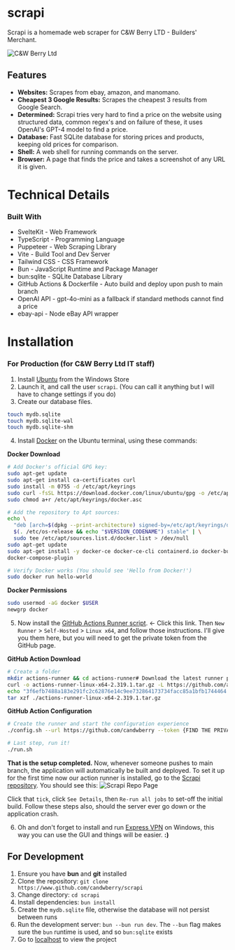# scrapi
Scrapi is a homemade web scraper for C&W Berry LTD - Builders' Merchant.

![C&W Berry Ltd](https://github.com/user-attachments/assets/f377e89c-ecf2-4e59-a4df-bcbf3e20ef3c)

## Features
- **Websites:** Scrapes from ebay, amazon, and manomano.
- **Cheapest 3 Google Results:** Scrapes the cheapest 3 results from Google Search.
- **Determined:** Scrapi tries very hard to find a price on the website using structured data, common regex's and on failure of these, it uses OpenAI's GPT-4 model to find a price.
- **Database:** Fast SQLite database for storing prices and products, keeping old prices for comparison.
- **Shell:** A web shell for running commands on the server.
- **Browser:** A page that finds the price and takes a screenshot of any URL it is given. 


# Technical Details
### Built With
- SvelteKit - Web Framework
- TypeScript - Programming Language
- Puppeteer - Web Scraping Library
- Vite - Build Tool and Dev Server
- Tailwind CSS - CSS Framework
- Bun - JavaScript Runtime and Package Manager
- bun:sqlite - SQLite Database Library
- GitHub Actions & Dockerfile - Auto build and deploy upon push to main branch
- OpenAI API - gpt-4o-mini as a fallback if standard methods cannot find a price
- ebay-api - Node eBay API wrapper

# Installation
### For Production (for C&W Berry Ltd IT staff)
1. Install [Ubuntu](https://www.microsoft.com/store/productId/9PDXGNCFSCZV?ocid=pdpshare) from the Windows Store
2. Launch it, and call the user `scrapi`. (You can call it anything but I will have to change settings if you do)
3. Create our database files.
```bash 
touch mydb.sqlite
touch mydb.sqlite-wal
touch mydb.sqlite-shm
```
4. Install [Docker](https://docs.docker.com/engine/install/ubuntu/) on the Ubuntu terminal, using these commands:

**Docker Download**
```bash
# Add Docker's official GPG key:
sudo apt-get update
sudo apt-get install ca-certificates curl
sudo install -m 0755 -d /etc/apt/keyrings
sudo curl -fsSL https://download.docker.com/linux/ubuntu/gpg -o /etc/apt/keyrings/docker.asc
sudo chmod a+r /etc/apt/keyrings/docker.asc

# Add the repository to Apt sources:
echo \
  "deb [arch=$(dpkg --print-architecture) signed-by=/etc/apt/keyrings/docker.asc] https://download.docker.com/linux/ubuntu \
  $(. /etc/os-release && echo "$VERSION_CODENAME") stable" | \
  sudo tee /etc/apt/sources.list.d/docker.list > /dev/null
sudo apt-get update
sudo apt-get install -y docker-ce docker-ce-cli containerd.io docker-buildx-plugin 
docker-compose-plugin

# Verify Docker works (You should see 'Hello from Docker!')
sudo docker run hello-world
```

**Docker Permissions** 
```bash
sudo usermod -aG docker $USER
newgrp docker
```

5. Now install the [GitHub Actions Runner script](https://github.com/organizations/candwberry/settings/actions/runners). <- Click this link. Then `New Runner` > `Self-Hosted` > `Linux x64`, and follow those instructions. I'll give you them here, but you will need to get the private token from the GitHub page.

**GitHub Action Download**
```bash
# Create a folder
mkdir actions-runner && cd actions-runner# Download the latest runner package
curl -o actions-runner-linux-x64-2.319.1.tar.gz -L https://github.com/actions/runner/releases/download/v2.319.1/actions-runner-linux-x64-2.319.1.tar.gz# Optional: Validate the hash
echo "3f6efb7488a183e291fc2c62876e14c9ee732864173734facc85a1bfb1744464  actions-runner-linux-x64-2.319.1.tar.gz" | shasum -a 256 -c# Extract the installer
tar xzf ./actions-runner-linux-x64-2.319.1.tar.gz
```

**GitHub Action Configuration**
```bash
# Create the runner and start the configuration experience
./config.sh --url https://github.com/candwberry --token {FIND THE PRIVATE TOKEN ON THAT PAGE}

# Last step, run it!
./run.sh
```

**That is the setup completed.**
Now, whenever someone pushes to main branch, the application will automatically be built and deployed. To set it up for the first time now our action runner is installed, go to the [Scrapi repository](https://github.com/candwberry). You should see this:
![Scrapi Repo Page](https://github.com/user-attachments/assets/1b4af854-689b-4ff8-b1f8-5164b6d16da9)

Click that `tick`, click `See Details`, then `Re-run all jobs` to set-off the initial build. Follow these steps also, should the server ever go down or the application crash. 

6. Oh and don't forget to install and run [Express VPN](https://www.expressvpn.com/vpn-download/vpn-windows) on Windows, this way you can use the GUI and things will be easier.
**:)**

## For Development
1. Ensure you have **bun** and **git** installed
2. Clone the repository: `git clone https://www.github.com/candwberry/scrapi`
3. Change directory: `cd scrapi`
4. Install dependencies: `bun install`
5. Create the `mydb.sqlite` file, otherwise the database will not persist between runs
6. Run the development server: `bun --bun run dev`. The `--bun` flag makes sure the `bun` runtime is used, and so `bun:sqlite` exists
7. Go to [localhost](http://localhost) to view the project
